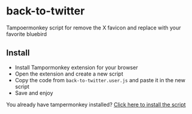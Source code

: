 # back-to-twitter
Tampoermonkey script for remove the X favicon and replace with your favorite bluebird

## Install

- Install Tampormonkey extension for your browser
- Open the extension and create a new script
- Copy the code from `back-to-twitter.user.js` and paste it in the new script
- Save and enjoy

You already have tampermonkey installed? [Click here to install the script](./backToTwitter.user.js)